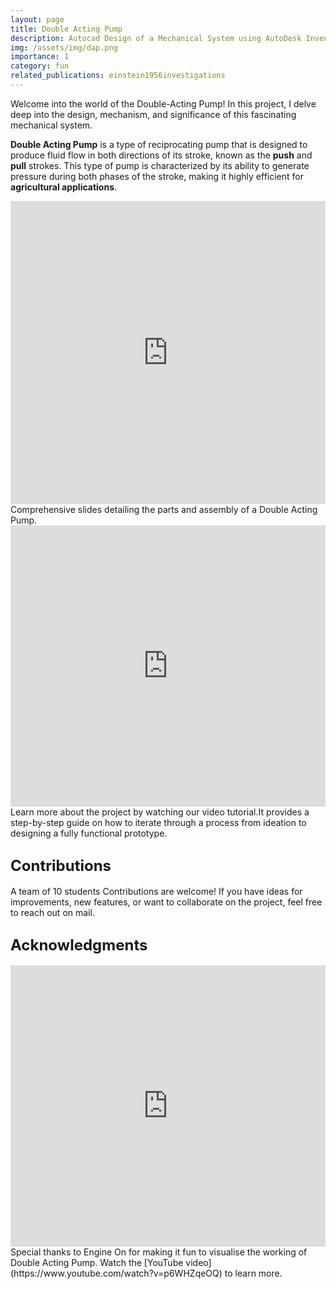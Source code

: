 ```yaml
---
layout: page
title: Double Acting Pump
description: Autocad Design of a Mechanical System using AutoDesk Inventor.
img: /assets/img/dap.png
importance: 1
category: fun
related_publications: einstein1956investigations
---
```


Welcome into the world of the Double-Acting Pump! In this project, I delve deep into the design, mechanism, and significance of this fascinating mechanical system.

**Double Acting Pump** is a type of reciprocating pump that is designed to produce fluid flow in both directions of its stroke, known as the **push** and **pull** strokes. This type of pump is characterized by its ability to generate pressure during both phases of the stroke, making it highly efficient for **agricultural applications**.

<div class="row text-center">
    <div class="col-sm mt-3 mt-md-0">
       <iframe src="https://www.slideshare.net/slideshow/embed_code/key/3A524XWIRYGHEh?hostedIn=slideshare&page=upload" width="100%" height="485" frameborder="0" marginwidth="0" marginheight="0" scrolling="no"></iframe>
    </div>
</div>
<div class="caption">
    Comprehensive slides detailing the parts and assembly of a Double Acting Pump.
</div>

<div class="row">
    <div class="col-sm">
        <iframe width="100%" height="450" src="https://www.youtube.com/embed/qACneEAyhro" frameborder="0" allowfullscreen></iframe>
    </div>
</div>
<div class="caption">
    Learn more about the project by watching our video tutorial.It provides a step-by-step guide on how to iterate through a process from ideation to designing a fully functional prototype.
</div>

## <span style="font-size: 24px;font-weight: bold;">Contributions</span>

A team of 10 students
Contributions are welcome! If you have ideas for improvements, new features, or want to collaborate on the project, feel free to reach out on mail.

## <span style="font-size: 24px;font-weight: bold;">Acknowledgments</span>
<div class="row">
    <div class="col-sm">
        <iframe width="100%" height="450" src="https://www.youtube.com/embed/p6WHZqeOQ" frameborder="0" allowfullscreen></iframe>
    </div>
</div>
<div class="caption">
    Special thanks to Engine On for making it fun to visualise the working of Double Acting Pump. Watch the [YouTube video](https://www.youtube.com/watch?v=p6WHZqeOQ) to learn more.
</div>